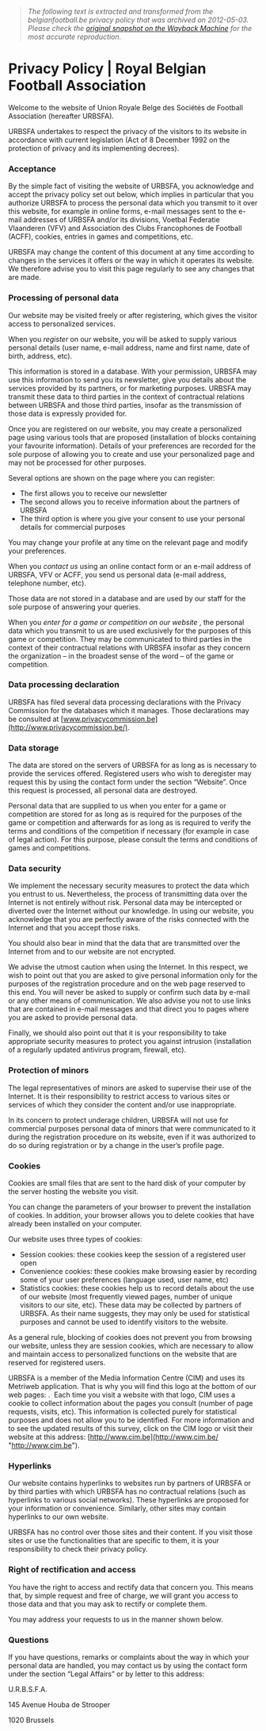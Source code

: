 > *The following text is extracted and transformed from the belgianfootball.be privacy policy that was archived on 2012-05-03. Please check the [original snapshot on the Wayback Machine](https://web.archive.org/web/20120503065902id_/http%3A//www.belgianfootball.be/privacy) for the most accurate reproduction.*

# Privacy Policy | Royal Belgian Football Association

Welcome to the website of Union Royale Belge des Sociétés de Football Association (hereafter URBSFA).

URBSFA undertakes to respect the privacy of the visitors to its website in accordance with current legislation (Act of 8 December 1992 on the protection of privacy and its implementing decrees).

###  Acceptance

By the simple fact of visiting the website of URBSFA, you acknowledge and accept the privacy policy set out below, which implies in particular that you authorize URBSFA to process the personal data which you transmit to it over this website, for example in online forms, e-mail messages sent to the e-mail addresses of URBSFA and/or its divisions, Voetbal Federatie Vlaanderen (VFV) and Association des Clubs Francophones de Football (ACFF), cookies, entries in games and competitions, etc.  

URBSFA may change the content of this document at any time according to changes in the services it offers or the way in which it operates its website. We therefore advise you to visit this page regularly to see any changes that are made.

###  Processing of personal data

Our website may be visited freely or after registering, which gives the visitor access to personalized services.

When you _register_ on our website, you will be asked to supply various personal details (user name, e-mail address, name and first name, date of birth, address, etc).

This information is stored in a database. With your permission, URBSFA may use this information to send you its newsletter, give you details about the services provided by its partners, or for marketing purposes. URBSFA may transmit these data to third parties in the context of contractual relations between URBSFA and those third parties, insofar as the transmission of those data is expressly provided for.

Once you are registered on our website, you may create a personalized page using various tools that are proposed (installation of blocks containing your favourite information). Details of your preferences are recorded for the sole purpose of allowing you to create and use your personalized page and may not be processed for other purposes.

Several options are shown on the page where you can register:

  * The first allows you to receive our newsletter
  * The second allows you to receive information about the partners of URBSFA
  * The third option is where you give your consent to use your personal details for commercial purposes



You may change your profile at any time on the relevant page and modify your preferences.

When you _contact us_ using an online contact form or an e-mail address of URBSFA, VFV or ACFF, you send us personal data (e-mail address, telephone number, etc).

Those data are not stored in a database and are used by our staff for the sole purpose of answering your queries.

When you _enter for a game or competition on our website_ , the personal data which you transmit to us are used exclusively for the purposes of this game or competition. They may be communicated to third parties in the context of their contractual relations with URBSFA insofar as they concern the organization – in the broadest sense of the word – of the game or competition.

###  Data processing declaration

URBSFA has filed several data processing declarations with the Privacy Commission for the databases which it manages. Those declarations may be consulted at [www.privacycommission.be](http://www.privacycommission.be/).

###  Data storage

The data are stored on the servers of URBSFA for as long as is necessary to provide the services offered. Registered users who wish to deregister may request this by using the contact form under the section “Website”. Once this request is processed, all personal data are destroyed.

Personal data that are supplied to us when you enter for a game or competition are stored for as long as is required for the purposes of the game or competition and afterwards for as long as is required to verify the terms and conditions of the competition if necessary (for example in case of legal action). For this purpose, please consult the terms and conditions of games and competitions.

###  Data security

We implement the necessary security measures to protect the data which you entrust to us. Nevertheless, the process of transmitting data over the Internet is not entirely without risk. Personal data may be intercepted or diverted over the Internet without our knowledge. In using our website, you acknowledge that you are perfectly aware of the risks connected with the Internet and that you accept those risks.

You should also bear in mind that the data that are transmitted over the Internet from and to our website are not encrypted.

We advise the utmost caution when using the Internet. In this respect, we wish to point out that you are asked to give personal information only for the purposes of the registration procedure and on the web page reserved to this end. You will never be asked to supply or confirm such data by e-mail or any other means of communication. We also advise you not to use links that are contained in e-mail messages and that direct you to pages where you are asked to provide personal data.

Finally, we should also point out that it is your responsibility to take appropriate security measures to protect you against intrusion (installation of a regularly updated antivirus program, firewall, etc).

###  Protection of minors

The legal representatives of minors are asked to supervise their use of the Internet. It is their responsibility to restrict access to various sites or services of which they consider the content and/or use inappropriate.

In its concern to protect underage children, URBSFA will not use for commercial purposes personal data of minors that were communicated to it during the registration procedure on its website, even if it was authorized to do so during registration or by a change in the user’s profile page.

###  Cookies

Cookies are small files that are sent to the hard disk of your computer by the server hosting the website you visit.

You can change the parameters of your browser to prevent the installation of cookies. In addition, your browser allows you to delete cookies that have already been installed on your computer.

Our website uses three types of cookies:

  * Session cookies: these cookies keep the session of a registered user open
  * Convenience cookies: these cookies make browsing easier by recording some of your user preferences (language used, user name, etc)
  * Statistics cookies: these cookies help us to record details about the use of our website (most frequently viewed pages, number of unique visitors to our site, etc). These data may be collected by partners of URBSFA. As their name suggests, they may only be used for statistical purposes and cannot be used to identify visitors to the website.



As a general rule, blocking of cookies does not prevent you from browsing our website, unless they are session cookies, which are necessary to allow and maintain access to personalized functions on the website that are reserved for registered users.

URBSFA is a member of the Media Information Centre (CIM) and uses its Metriweb application. That is why you will find this logo at the bottom of our web pages:  .  Each time you visit a website with that logo, CIM uses a cookie to collect information about the pages you consult (number of page requests, visits, etc). This information is collected purely for statistical purposes and does not allow you to be identified. For more information and to see the updated results of this survey, click on the CIM logo or visit their website at this address: [http://www.cim.be](http://www.cim.be/ "http://www.cim.be").

###  Hyperlinks

Our website contains hyperlinks to websites run by partners of URBSFA or by third parties with which URBSFA has no contractual relations (such as hyperlinks to various social networks). These hyperlinks are proposed for your information or convenience. Similarly, other sites may contain hyperlinks to our own website.

URBSFA has no control over those sites and their content. If you visit those sites or use the functionalities that are specific to them, it is your responsibility to check their privacy policy.

###  Right of rectification and access

You have the right to access and rectify data that concern you. This means that, by simple request and free of charge, we will grant you access to those data and that you may ask to rectify or complete them.

You may address your requests to us in the manner shown below.

###  Questions

If you have questions, remarks or complaints about the way in which your personal data are handled, you may contact us by using the contact form under the section “Legal Affairs” or by letter to this address:

U.R.B.S.F.A.

145 Avenue Houba de Strooper

1020 Brussels
